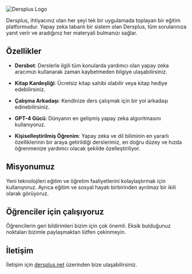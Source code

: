 ![Dersplus Logo](https://dersplus.net/wp-content/uploads/2023/04/Adsiz-tasarim-3.svg)

Dersplus, ihtiyacınız olan her şeyi tek bir uygulamada toplayan bir eğitim platformudur. Yapay zeka tabanlı bir sistem olan Dersplus, tüm sorularınıza yanıt verir ve aradığınız her materyali bulmanızı sağlar.

## Özellikler

- **Dersbot**: Derslerle ilgili tüm konularda yardımcı olan yapay zeka aracımızı kullanarak zaman kaybetmeden bilgiye ulaşabilirsiniz.

- **Kitap Kardeşliği**: Ücretsiz kitap sahibi olabilir veya kitap hediye edebilirsiniz.

- **Çalışma Arkadaşı**: Kendinize ders çalışmak için bir yol arkadaşı edinebilirsiniz.

- **GPT-4 Gücü**: Dünyanın en gelişmiş yapay zeka algoritmasını kullanıyoruz.

- **Kişiselleştirilmiş Öğrenim**: Yapay zeka ve dil biliminin en yararlı özelliklerinin bir araya getirildiği derslerimiz, en doğru düzey ve hızda öğrenmenize yardımcı olacak şekilde özelleştiriliyor.

## Misyonumuz

Yeni teknolojileri eğitim ve öğretim faaliyetlerini kolaylaştırmak için kullanıyoruz. Ayrıca eğitim ve sosyal hayatı birbirinden ayrılmaz bir ikili olarak görüyoruz.

## Öğrenciler için çalışıyoruz

Öğrencilerin geri bildirimleri bizim için çok önemli. Eksik bulduğunuz noktaları bizimle paylaşmaktan lütfen çekinmeyin.

## İletişim

İletişim için [dersplus.net](https://dersplus.net) üzerinden bize ulaşabilirsiniz.
